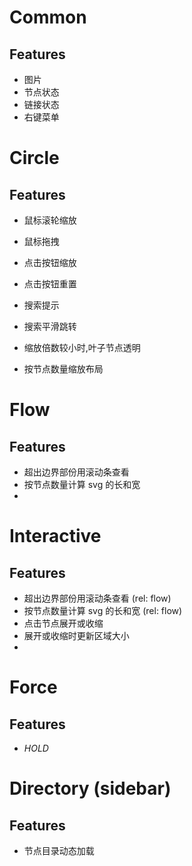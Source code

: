 # Common
## Features
   + 图片
   + 节点状态
   + 链接状态
   + 右键菜单

# Circle
## Features
   + 鼠标滚轮缩放
   + 鼠标拖拽
   + 点击按钮缩放
   + 点击按钮重置
   
   + 搜索提示
   + 搜索平滑跳转
   
   + 缩放倍数较小时,叶子节点透明
   + 按节点数量缩放布局
   
# Flow
## Features
   + 超出边界部份用滚动条查看
   + 按节点数量计算 svg 的长和宽
   + 
   
# Interactive
## Features
   + 超出边界部份用滚动条查看     (rel: flow)
   + 按节点数量计算 svg 的长和宽  (rel: flow)
   + 点击节点展开或收缩
   + 展开或收缩时更新区域大小
   + 

# Force 
## Features
   + *HOLD*
   
# Directory (sidebar)
## Features
   + 节点目录动态加载
